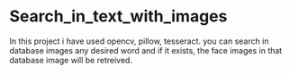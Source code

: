 # Search_in_text_with_images
In this project i have used opencv, pillow, tesseract. you can search in database images any desired word and if it exists, the face images in that database image will be retreived.
